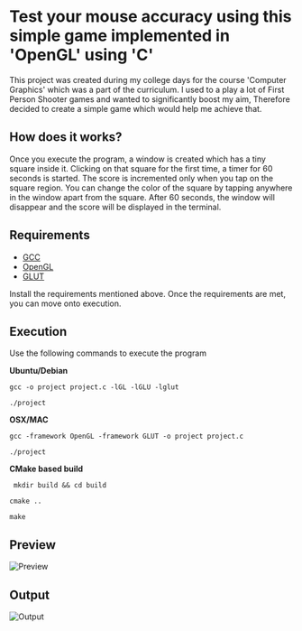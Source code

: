 # Test your mouse accuracy using this simple game implemented in 'OpenGL' using 'C'

This project was created during my college days for the course 'Computer Graphics' which was a part of the curriculum. I used to a play a lot of First Person Shooter games and wanted to significantly boost my aim, Therefore decided to create a simple game which would help me achieve that.

## How does it works?
Once you execute the program, a window is created which has a tiny square inside it. Clicking on that square for the first time, a timer for 60 seconds is started. The score is incremented only when you tap on the square region. You can change the color of the square by tapping anywhere in the window apart from the square. After 60 seconds, the window will disappear and the score will be displayed in the terminal.

## Requirements
* [GCC](https://gcc.gnu.org/)
* [OpenGL](https://www.opengl.org/)
* [GLUT](https://www.opengl.org/resources/libraries/glut/)

Install the requirements mentioned above.
Once the requirements are met, you can move onto execution.

## Execution

Use the following commands to execute the program

**Ubuntu/Debian**

`gcc -o project project.c -lGL -lGLU -lglut`

`./project`

**OSX/MAC**

`gcc -framework OpenGL -framework GLUT -o project project.c`

`./project`

**CMake based build**

` mkdir build && cd build`

 `cmake ..`

 `make`

## Preview
![Preview](https://i.imgur.com/dzMfJvZ.gif)

## Output
![Output](https://i.imgur.com/5QF74q6.png)
